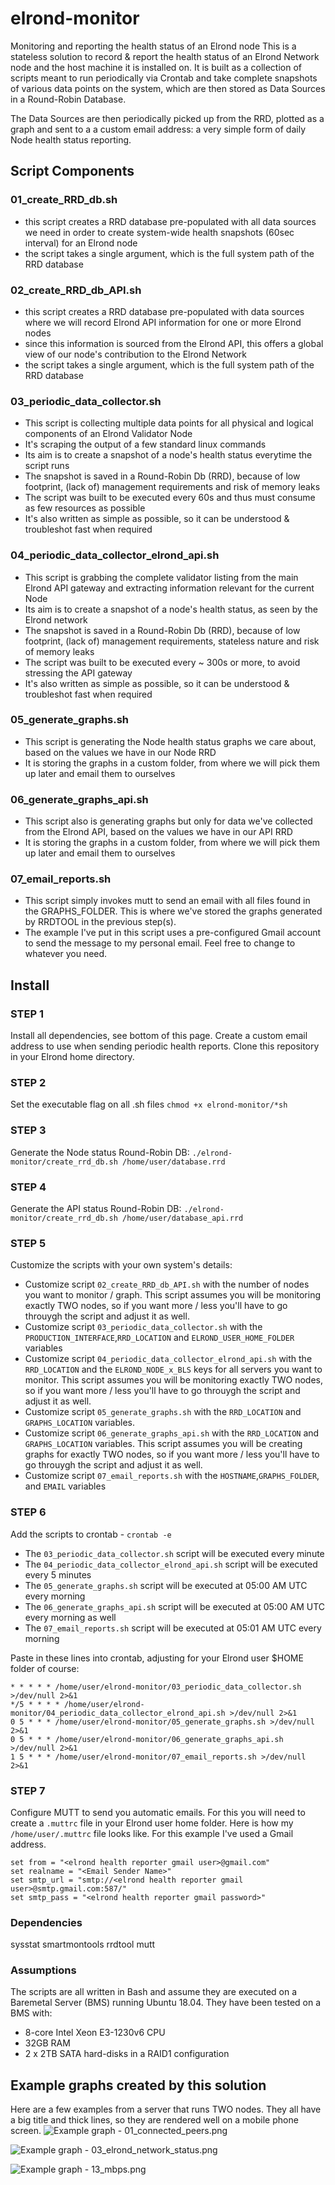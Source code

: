 # elrond-monitor
Monitoring and reporting the health status of an Elrond node
This is a stateless solution to record & report the health status of an Elrond Network node and the host machine it is installed on.
It is built as a collection of scripts meant to run periodically via Crontab and take complete snapshots of various data points on the system, which are then stored as Data Sources in a Round-Robin Database.

The Data Sources are then periodically picked up from the RRD, plotted as a graph and sent to a a custom email address: a very simple form of daily Node health status reporting.


## Script Components

### 01_create_RRD_db.sh ###
- this script creates a RRD database pre-populated with all data sources we need in order to create system-wide health snapshots (60sec interval) for an Elrond node
- the script takes a single argument, which is the full system path of the RRD database

### 02_create_RRD_db_API.sh ### 
- this script creates a RRD database pre-populated with data sources where we will record Elrond API information for one or more Elrond nodes
- since this information is sourced from the Elrond API, this offers a global view of our node's contribution to the Elrond Network
- the script takes a single argument, which is the full system path of the RRD database

### 03_periodic_data_collector.sh ### 
- This script is collecting multiple data points for all physical and logical components of an Elrond Validator Node
- It's scraping the output of a few standard linux commands 
- Its aim is to create a snapshot of a node's health status everytime the script runs
- The snapshot is saved in a Round-Robin Db (RRD), because of low footprint, (lack of) management requirements and risk of memory leaks
- The script was built to be executed every 60s and thus must consume as few resources as possible
- It's also written as simple as possible, so it can be understood & troubleshot fast when required 

### 04_periodic_data_collector_elrond_api.sh ### 
- This script is grabbing the complete validator listing from the main Elrond API gateway and extracting information relevant for the current Node
- Its aim is to create a snapshot of a node's health status, as seen by the Elrond network
- The snapshot is saved in a Round-Robin Db (RRD), because of low footprint, (lack of) management requirements, stateless nature and risk of memory leaks
- The script was built to be executed every ~ 300s or more, to avoid stressing the API gateway
- It's also written as simple as possible, so it can be understood & troubleshot fast when required 

### 05_generate_graphs.sh ### 
- This script is generating the Node health status graphs we care about, based on the values we have in our Node RRD
- It is storing the graphs in a custom folder, from where we will pick them up later and email them to ourselves

### 06_generate_graphs_api.sh ### 
- This script also is generating graphs but only for data we've collected from the Elrond API, based on the values we have in our API RRD
- It is storing the graphs in a custom folder, from where we will pick them up later and email them to ourselves

### 07_email_reports.sh ### 
- This script simply invokes mutt to send an email with all files found in the GRAPHS_FOLDER. This is where we've stored the graphs generated by RRDTOOL in the previous step(s).
- The example I've put in this script uses a pre-configured Gmail account to send the message to my personal email. Feel free to change to whatever you need.


## Install ##
### STEP 1 ###  
Install all dependencies, see bottom of this page.
Create a custom email address to use when sending periodic health reports.
Clone this repository in your Elrond home directory.

### STEP 2 ###
Set the executable flag on all .sh files
`chmod +x elrond-monitor/*sh`

### STEP 3 ###
Generate the Node status Round-Robin DB:
`./elrond-monitor/create_rrd_db.sh /home/user/database.rrd`

### STEP 4 ### 
Generate the API status Round-Robin DB:
`./elrond-monitor/create_rrd_db.sh /home/user/database_api.rrd`

### STEP 5 ### 
Customize the scripts with your own system's details:
- Customize script `02_create_RRD_db_API.sh` with the number of nodes you want to monitor / graph. This script assumes you will be monitoring exactly TWO nodes, so if you want more / less you'll have to go throuygh the script and adjust it as well.
- Customize script `03_periodic_data_collector.sh` with the `PRODUCTION_INTERFACE`,`RRD_LOCATION` and `ELROND_USER_HOME_FOLDER` variables
- Customize script `04_periodic_data_collector_elrond_api.sh` with the `RRD_LOCATION` and the `ELROND_NODE_x_BLS` keys for all servers you want to monitor. This script assumes you will be monitoring exactly TWO nodes, so if you want more / less you'll have to go throuygh the script and adjust it as well.
- Customize script `05_generate_graphs.sh` with the `RRD_LOCATION` and `GRAPHS_LOCATION` variables.
- Customize script `06_generate_graphs_api.sh` with the `RRD_LOCATION` and `GRAPHS_LOCATION` variables. This script assumes you will be creating graphs for exactly TWO nodes, so if you want more / less you'll have to go throuygh the script and adjust it as well.
- Customize script `07_email_reports.sh` with the `HOSTNAME`,`GRAPHS_FOLDER`, and `EMAIL` variables

### STEP 6 ### 
Add the scripts to crontab - `crontab -e`
- The `03_periodic_data_collector.sh` script will be executed every minute
- The `04_periodic_data_collector_elrond_api.sh` script will be executed every 5 minutes
- The `05_generate_graphs.sh` script will be executed at 05:00 AM UTC every morning
- The `06_generate_graphs_api.sh` script will be executed at 05:00 AM UTC every morning as well
- The `07_email_reports.sh` script will be executed at 05:01 AM UTC every morning 

Paste in these lines into crontab, adjusting for your Elrond user $HOME folder of course:
```
* * * * * /home/user/elrond-monitor/03_periodic_data_collector.sh >/dev/null 2>&1
*/5 * * * * /home/user/elrond-monitor/04_periodic_data_collector_elrond_api.sh >/dev/null 2>&1
0 5 * * * /home/user/elrond-monitor/05_generate_graphs.sh >/dev/null 2>&1
0 5 * * * /home/user/elrond-monitor/06_generate_graphs_api.sh >/dev/null 2>&1
1 5 * * * /home/user/elrond-monitor/07_email_reports.sh >/dev/null 2>&1
```

### STEP 7 ### 
Configure MUTT to send you automatic emails. For this you will need to create a `.muttrc` file in your Elrond user home folder.
Here is how my `/home/user/.muttrc` file looks like. For this example I've used a Gmail address.
```
set from = "<elrond health reporter gmail user>@gmail.com"
set realname = "<Email Sender Name>"
set smtp_url = "smtp://<elrond health reporter gmail user>@smtp.gmail.com:587/"
set smtp_pass = "<elrond health reporter gmail password>"
```


### Dependencies ###
sysstat smartmontools rrdtool mutt

### Assumptions ###
The scripts are all written in Bash and assume they are executed on a Baremetal Server (BMS) running Ubuntu 18.04.
They have been tested on a BMS with:
- 8-core Intel Xeon E3-1230v6 CPU
- 32GB RAM
- 2 x 2TB SATA hard-disks in a RAID1 configuration

## Example graphs created by this solution ##
Here are a few examples from a server that runs TWO nodes. 
They all have a big title and thick lines, so they are rendered well on a mobile phone screen.
![Example graph - 01_connected_peers.png](example_01_connected_peers.png "Example graph - 01_connected_peers.png")

![Example graph - 03_elrond_network_status.png](example_03_elrond_network_status.png "Example graph - 03_elrond_network_status.png")

![Example graph - 13_mbps.png](example_13_mbps.png "Example graph - 13_mbps.png")
